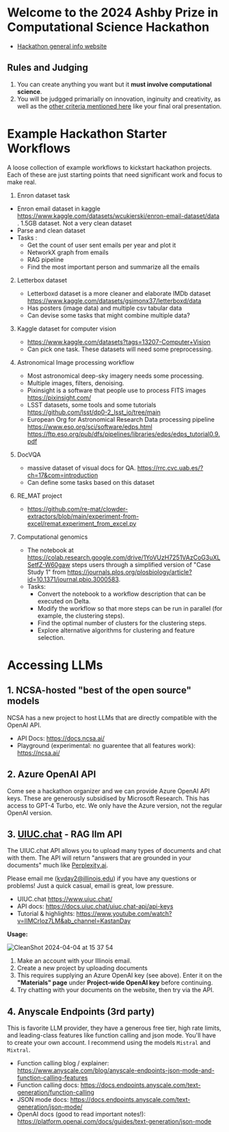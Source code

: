 # Welcome to the 2024 Ashby Prize in Computational Science Hackathon
* [Hackathon general info website](https://ai.ncsa.illinois.edu/news-events/2024/03/2024-ashby-prize-in-computational-science-hackathon/)

## Rules and Judging
1. You can create anything you want but it **must involve computational science**.
2. You will be judgged primarially on innovation, inginuity and creativity, as well as the [other criteria mentioned here](https://ai.ncsa.illinois.edu/news-events/2024/03/2024-ashby-prize-in-computational-science-hackathon/) like your final oral presentation.


# Example Hackathon Starter Workflows
 A loose collection of example workflows to kickstart hackathon projects. Each of these are just starting points that need significant work and focus to make real.

 1. Enron dataset task
 - Enron email dataset in kaggle https://www.kaggle.com/datasets/wcukierski/enron-email-dataset/data . 1.5GB dataset. Not a very clean dataset
 - Parse and clean dataset
 - Tasks :
   * Get the count of user sent emails per year and plot it
   * NetworkX graph from emails
   * RAG pipeline
   * Find the most important person and summarize all the emails

  2. Letterbox dataset
     - Letterboxd dataset is a more cleaner and elaborate IMDb dataset https://www.kaggle.com/datasets/gsimonx37/letterboxd/data
     - Has posters (image data) and multiple csv tabular data
     - Can devise some tasks that might combine multiple data?

3. Kaggle dataset for computer vision
   - https://www.kaggle.com/datasets?tags=13207-Computer+Vision
   - Can pick one task. These datasets will need some preprocessing.

4. Astronomical Image processing workflow
   - Most astronomical deep-sky imagery needs some processing.
   - Multiple images, filters, denoising.
   - Pixinsight is a software that people use to process FITS images https://pixinsight.com/
   - LSST datasets, some tools and some tutorials https://github.com/lsst/dp0-2_lsst_io/tree/main
   - European Org for Astronomical Research Data processing pipeline https://www.eso.org/sci/software/edps.html https://ftp.eso.org/pub/dfs/pipelines/libraries/edps/edps_tutorial0.9.pdf 

5. DocVQA
   - massive dataset of visual docs for QA. https://rrc.cvc.uab.es/?ch=17&com=introduction
   - Can define some tasks based on this dataset
  
 6. RE_MAT project
    - https://github.com/re-mat/clowder-extractors/blob/main/experiment-from-excel/remat.experiment_from_excel.py
   
 7. Computational genomics
    - The notebook at https://colab.research.google.com/drive/1YoVUzH7251VAzCoG3uXLSetfZ-W60gaw steps users through a simplified version of "Case Study 1" from https://journals.plos.org/plosbiology/article?id=10.1371/journal.pbio.3000583.
    - Tasks:
      * Convert the notebook to a workflow description that can be executed on Delta.
      * Modify the workflow so that more steps can be run in parallel (for example, the clustering steps).
      * Find the optimal number of clusters for the clustering steps.
      * Explore alternative algorithms for clustering and feature selection.

# Accessing LLMs 

## 1. NCSA-hosted "best of the open source" models
NCSA has a new project to host LLMs that are directly compatible with the OpenAI API. 

* API Docs: https://docs.ncsa.ai/
* Playground (experimental: no guarentee that all features work): https://ncsa.ai/

## 2. Azure OpenAI API
Come see a hackathon organizer and we can provide Azure OpenAI API keys. These are generously subsidised by Microsoft Research. This has access to GPT-4 Turbo, etc. We only have the Azure version, not the regular OpenAI version.

## 3. [UIUC.chat](https://www.uiuc.chat/) - RAG llm API 
The UIUC.chat API allows you to upload many types of documents and chat with them. The API will return "answers that are grounded in your documents" much like [Perplexity.ai](https://www.perplexity.ai/).

Please email me (kvday2@illinois.edu) if you have any questions or problems! Just a quick casual, email is great, low pressure.

* UIUC.chat https://www.uiuc.chat/
* API docs: https://docs.uiuc.chat/uiuc.chat-api/api-keys
* Tutorial & highlights: https://www.youtube.com/watch?v=IIMCrIoz7LM&ab_channel=KastanDay

**Usage:**

![CleanShot 2024-04-04 at 15 37 54](https://github.com/rohan-uiuc/ncsa-hackathon-workflows/assets/13607221/63cb31ab-0e10-49d3-82d7-a5cbd05cb394)

1. Make an account with your Illinois email.
2. Create a new project by uploading documents
3. This requires supplying an Azure OpenAI key (see above). Enter it on the **"Materials" page** under **Project-wide OpenAl key** before continuing.
4. Try chatting with your documents on the website, then try via the API.

## 4. Anyscale Endpoints (3rd party)
This is favorite LLM provider, they have a generous free tier, high rate limits, and leading-class features like function calling and json mode. 
You'll have to create your own account. I recommend using the models `Mistral` and `Mixtral`.

* Function calling blog / explainer: https://www.anyscale.com/blog/anyscale-endpoints-json-mode-and-function-calling-features
* Function calling docs: https://docs.endpoints.anyscale.com/text-generation/function-calling
* JSON mode docs: https://docs.endpoints.anyscale.com/text-generation/json-mode/
* OpenAI docs (good to read important notes!): https://platform.openai.com/docs/guides/text-generation/json-mode


